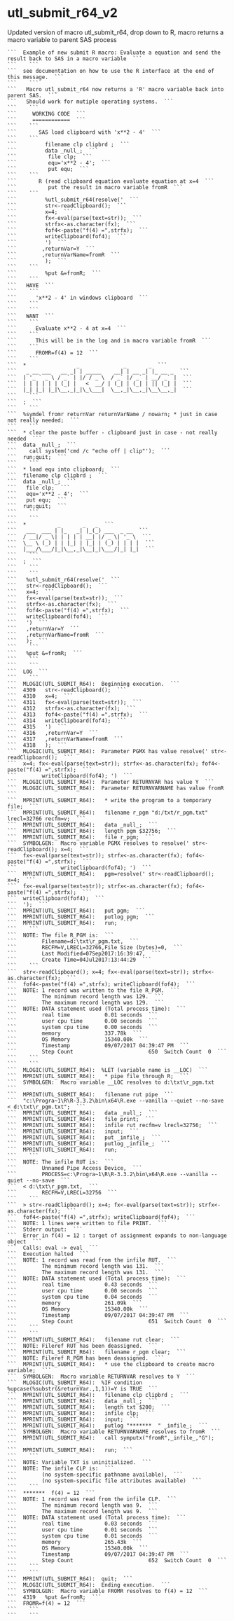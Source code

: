 # utl_submit_r64_v2
Updated version of macro utl_submit_r64, drop down to R,  macro returns a macro variable to parent SAS process

    ```  Example of new submit R macro: Evaluate a equation and send the result back to SAS in a macro variable  ```
    ```    ```
    ```  see documentation on how to use the R interface at the end of this message.  ```
    ```    ```
    ```   Macro utl_submit_r64 now returns a 'R' macro variable back into parent SAS.  ```
    ```   Should work for mutiple operating systems.  ```
    ```    ```
    ```     WORKING CODE  ```
    ```     ============  ```
    ```    ```
    ```       SAS load clipboard with 'x**2 - 4'  ```
    ```    ```
    ```         filename clp clipbrd ;  ```
    ```         data _null_;  ```
    ```          file clp;  ```
    ```          equ='x**2 - 4';  ```
    ```          put equ;  ```
    ```    ```
    ```       R (read clipboard equation evaluate equation at x=4  ```
    ```          put the result in macro variable fromR  ```
    ```    ```
    ```         %utl_submit_r64(resolve('  ```
    ```         str<-readClipboard();  ```
    ```         x=4;  ```
    ```         fx<-eval(parse(text=str));  ```
    ```         strfx<-as.character(fx);  ```
    ```         fof4<-paste("f(4) =",strfx);  ```
    ```         writeClipboard(fof4);  ```
    ```         ')  ```
    ```        ,returnVar=Y  ```
    ```        ,returnVarName=fromR  ```
    ```         );  ```
    ```    ```
    ```         %put &=fromR;  ```
    ```    ```
    ```   HAVE  ```
    ```    ```
    ```      'x**2 - 4' in windows clipboard  ```
    ```    ```
    ```    ```
    ```   WANT  ```
    ```    ```
    ```      Evaluate x**2 - 4 at x=4  ```
    ```    ```
    ```      This will be in the log and in macro variable fromR  ```
    ```    ```
    ```      FROMR=f(4) = 12  ```
    ```    ```
    ```  *                _              _       _  ```
    ```   _ __ ___   __ _| | _____    __| | __ _| |_ __ _  ```
    ```  | '_ ` _ \ / _` | |/ / _ \  / _` |/ _` | __/ _` |  ```
    ```  | | | | | | (_| |   <  __/ | (_| | (_| | || (_| |  ```
    ```  |_| |_| |_|\__,_|_|\_\___|  \__,_|\__,_|\__\__,_|  ```
    ```    ```
    ```  ;  ```
    ```    ```
    ```  %symdel fromr returnVar returnVarName / nowarn; * just in case not really needed;  ```
    ```    ```
    ```  * clear the paste buffer - clipboard just in case - not really needed  ```
    ```  data _null_;  ```
    ```    call system('cmd /c "echo off | clip"');  ```
    ```  run;quit;  ```
    ```    ```
    ```  * load equ into clipboard;  ```
    ```  filename clp clipbrd ;  ```
    ```  data _null_;  ```
    ```   file clp;  ```
    ```   equ='x**2 - 4';  ```
    ```   put equ;  ```
    ```  run;quit;  ```
    ```    ```
    ```    ```
    ```  *          _       _   _  ```
    ```   ___  ___ | |_   _| |_(_) ___  _ __  ```
    ```  / __|/ _ \| | | | | __| |/ _ \| '_ \  ```
    ```  \__ \ (_) | | |_| | |_| | (_) | | | |  ```
    ```  |___/\___/|_|\__,_|\__|_|\___/|_| |_|  ```
    ```    ```
    ```  ;  ```
    ```    ```
    ```    ```
    ```   %utl_submit_r64(resolve('  ```
    ```   str<-readClipboard();  ```
    ```   x=4;  ```
    ```   fx<-eval(parse(text=str));  ```
    ```   strfx<-as.character(fx);  ```
    ```   fof4<-paste("f(4) =",strfx);  ```
    ```   writeClipboard(fof4);  ```
    ```   ')  ```
    ```   ,returnVar=Y  ```
    ```   ,returnVarName=fromR  ```
    ```   );  ```
    ```    ```
    ```   %put &=fromR;  ```
    ```    ```
    ```    ```
    ```  LOG  ```
    ```    ```
    ```  MLOGIC(UTL_SUBMIT_R64):  Beginning execution.  ```
    ```  4309   str<-readClipboard();  ```
    ```  4310   x=4;  ```
    ```  4311   fx<-eval(parse(text=str));  ```
    ```  4312   strfx<-as.character(fx);  ```
    ```  4313   fof4<-paste("f(4) =",strfx);  ```
    ```  4314   writeClipboard(fof4);  ```
    ```  4315   ')  ```
    ```  4316   ,returnVar=Y  ```
    ```  4317   ,returnVarName=fromR  ```
    ```  4318   );  ```
    ```  MLOGIC(UTL_SUBMIT_R64):  Parameter PGMX has value resolve(' str<-readClipboard();  ```
    ```  x=4; fx<-eval(parse(text=str)); strfx<-as.character(fx); fof4<-paste("f(4) =",strfx);  ```
    ```        writeClipboard(fof4); ')  ```
    ```  MLOGIC(UTL_SUBMIT_R64):  Parameter RETURNVAR has value Y  ```
    ```  MLOGIC(UTL_SUBMIT_R64):  Parameter RETURNVARNAME has value fromR  ```
    ```  MPRINT(UTL_SUBMIT_R64):   * write the program to a temporary file;  ```
    ```  MPRINT(UTL_SUBMIT_R64):   filename r_pgm "d:/txt/r_pgm.txt" lrecl=32766 recfm=v;  ```
    ```  MPRINT(UTL_SUBMIT_R64):   data _null_;  ```
    ```  MPRINT(UTL_SUBMIT_R64):   length pgm $32756;  ```
    ```  MPRINT(UTL_SUBMIT_R64):   file r_pgm;  ```
    ```  SYMBOLGEN:  Macro variable PGMX resolves to resolve(' str<-readClipboard(); x=4;  ```
    ```  fx<-eval(parse(text=str)); strfx<-as.character(fx); fof4<-paste("f(4) =",strfx);  ```
    ```              writeClipboard(fof4); ')  ```
    ```  MPRINT(UTL_SUBMIT_R64):   pgm=resolve(' str<-readClipboard(); x=4;  ```
    ```  fx<-eval(parse(text=str)); strfx<-as.character(fx); fof4<-paste("f(4) =",strfx);  ```
    ```  writeClipboard(fof4);  ```
    ```  ');  ```
    ```  MPRINT(UTL_SUBMIT_R64):   put pgm;  ```
    ```  MPRINT(UTL_SUBMIT_R64):   putlog pgm;  ```
    ```  MPRINT(UTL_SUBMIT_R64):   run;  ```
    ```    ```
    ```  NOTE: The file R_PGM is:  ```
    ```        Filename=d:\txt\r_pgm.txt,  ```
    ```        RECFM=V,LRECL=32766,File Size (bytes)=0,  ```
    ```        Last Modified=07Sep2017:16:39:47,  ```
    ```        Create Time=04Jul2017:13:44:29  ```
    ```    ```
    ```  str<-readClipboard(); x=4; fx<-eval(parse(text=str)); strfx<-as.character(fx);  ```
    ```  fof4<-paste("f(4) =",strfx); writeClipboard(fof4);  ```
    ```  NOTE: 1 record was written to the file R_PGM.  ```
    ```        The minimum record length was 129.  ```
    ```        The maximum record length was 129.  ```
    ```  NOTE: DATA statement used (Total process time):  ```
    ```        real time           0.01 seconds  ```
    ```        user cpu time       0.00 seconds  ```
    ```        system cpu time     0.00 seconds  ```
    ```        memory              337.78k  ```
    ```        OS Memory           15340.00k  ```
    ```        Timestamp           09/07/2017 04:39:47 PM  ```
    ```        Step Count                        650  Switch Count  0  ```
    ```    ```
    ```    ```
    ```  MLOGIC(UTL_SUBMIT_R64):  %LET (variable name is __LOC)  ```
    ```  MPRINT(UTL_SUBMIT_R64):   * pipe file through R;  ```
    ```  SYMBOLGEN:  Macro variable __LOC resolves to d:\txt\r_pgm.txt  ```
    ```  MPRINT(UTL_SUBMIT_R64):   filename rut pipe  ```
    ```  "c:\Progra~1\R\R-3.3.2\bin\x64\R.exe --vanilla --quiet --no-save < d:\txt\r_pgm.txt";  ```
    ```  MPRINT(UTL_SUBMIT_R64):   data _null_;  ```
    ```  MPRINT(UTL_SUBMIT_R64):   file print;  ```
    ```  MPRINT(UTL_SUBMIT_R64):   infile rut recfm=v lrecl=32756;  ```
    ```  MPRINT(UTL_SUBMIT_R64):   input;  ```
    ```  MPRINT(UTL_SUBMIT_R64):   put _infile_;  ```
    ```  MPRINT(UTL_SUBMIT_R64):   putlog _infile_;  ```
    ```  MPRINT(UTL_SUBMIT_R64):   run;  ```
    ```    ```
    ```  NOTE: The infile RUT is:  ```
    ```        Unnamed Pipe Access Device,  ```
    ```        PROCESS=c:\Progra~1\R\R-3.3.2\bin\x64\R.exe --vanilla --quiet --no-save  ```
    ```  < d:\txt\r_pgm.txt,  ```
    ```        RECFM=V,LRECL=32756  ```
    ```    ```
    ```  > str<-readClipboard(); x=4; fx<-eval(parse(text=str)); strfx<-as.character(fx);  ```
    ```  fof4<-paste("f(4) =",strfx); writeClipboard(fof4);  ```
    ```  NOTE: 1 lines were written to file PRINT.  ```
    ```  Stderr output:  ```
    ```  Error in f(4) = 12 : target of assignment expands to non-language object  ```
    ```  Calls: eval -> eval  ```
    ```  Execution halted  ```
    ```  NOTE: 1 record was read from the infile RUT.  ```
    ```        The minimum record length was 131.  ```
    ```        The maximum record length was 131.  ```
    ```  NOTE: DATA statement used (Total process time):  ```
    ```        real time           0.43 seconds  ```
    ```        user cpu time       0.00 seconds  ```
    ```        system cpu time     0.04 seconds  ```
    ```        memory              261.09k  ```
    ```        OS Memory           15340.00k  ```
    ```        Timestamp           09/07/2017 04:39:47 PM  ```
    ```        Step Count                        651  Switch Count  0  ```
    ```    ```
    ```    ```
    ```  MPRINT(UTL_SUBMIT_R64):   filename rut clear;  ```
    ```  NOTE: Fileref RUT has been deassigned.  ```
    ```  MPRINT(UTL_SUBMIT_R64):   filename r_pgm clear;  ```
    ```  NOTE: Fileref R_PGM has been deassigned.  ```
    ```  MPRINT(UTL_SUBMIT_R64):   * use the clipboard to create macro variable;  ```
    ```  SYMBOLGEN:  Macro variable RETURNVAR resolves to Y  ```
    ```  MLOGIC(UTL_SUBMIT_R64):  %IF condition %upcase(%substr(&returnVar.,1,1))=Y is TRUE  ```
    ```  MPRINT(UTL_SUBMIT_R64):   filename clp clipbrd ;  ```
    ```  MPRINT(UTL_SUBMIT_R64):   data _null_;  ```
    ```  MPRINT(UTL_SUBMIT_R64):   length txt $200;  ```
    ```  MPRINT(UTL_SUBMIT_R64):   infile clp;  ```
    ```  MPRINT(UTL_SUBMIT_R64):   input;  ```
    ```  MPRINT(UTL_SUBMIT_R64):   putlog "*******  " _infile_;  ```
    ```  SYMBOLGEN:  Macro variable RETURNVARNAME resolves to fromR  ```
    ```  MPRINT(UTL_SUBMIT_R64):   call symputx("fromR",_infile_,"G");  ```
    ```  MPRINT(UTL_SUBMIT_R64):   run;  ```
    ```    ```
    ```  NOTE: Variable TXT is uninitialized.  ```
    ```  NOTE: The infile CLP is:  ```
    ```        (no system-specific pathname available),  ```
    ```        (no system-specific file attributes available)  ```
    ```    ```
    ```  *******  f(4) = 12  ```
    ```  NOTE: 1 record was read from the infile CLP.  ```
    ```        The minimum record length was 9.  ```
    ```        The maximum record length was 9.  ```
    ```  NOTE: DATA statement used (Total process time):  ```
    ```        real time           0.03 seconds  ```
    ```        user cpu time       0.01 seconds  ```
    ```        system cpu time     0.01 seconds  ```
    ```        memory              265.43k  ```
    ```        OS Memory           15340.00k  ```
    ```        Timestamp           09/07/2017 04:39:47 PM  ```
    ```        Step Count                        652  Switch Count  0  ```
    ```    ```
    ```    ```
    ```  MPRINT(UTL_SUBMIT_R64):  quit;  ```
    ```  MLOGIC(UTL_SUBMIT_R64):  Ending execution.  ```
    ```  SYMBOLGEN:  Macro variable FROMR resolves to f(4) = 12  ```
    ```  4319   %put &=fromR;  ```
    ```  FROMR=f(4) = 12  ```
    ```    ```
    ```    ```

